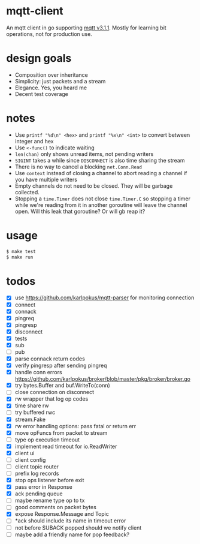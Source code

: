 # mqtt-client
An mqtt client in go supporting [mqtt v3.1.1](http://docs.oasis-open.org/mqtt/mqtt/v3.1.1/os/mqtt-v3.1.1-os.html#_Toc398718086). Mostly for learning bit operations, not for production use.

# design goals
- Composition over inheritance
- Simplicity: just packets and a stream
- Elegance. Yes, you heard me
- Decent test coverage

# notes
- Use `printf "%d\n" <hex>` and `printf "%x\n" <int>` to convert between integer and hex
- Use `<-func()` to indicate waiting
- `len(chan)` only shows unread items, not pending writers
- `SIGINT` takes a while since `DISCONNECT` is also time sharing the stream
- There is no way to cancel a blocking `net.Conn.Read`
- Use `context` instead of closing a channel to abort reading a channel if you have multiple writers
- Empty channels do not need to be closed. They will be garbage collected.
- Stopping a `time.Timer` does not close `time.Timer.C` so stopping a timer while we're reading from it in another goroutine will leave the channel open. Will this leak that goroutine? Or will gb reap it?

# usage
````bash
$ make test
$ make run
````

# todos
- [x] use https://github.com/karlpokus/mqtt-parser for monitoring connection
- [x] connect
- [x] connack
- [x] pingreq
- [x] pingresp
- [x] disconnect
- [x] tests
- [x] sub
- [ ] pub
- [x] parse connack return codes
- [x] verify pingresp after sending pingreq
- [x] handle conn errors https://github.com/karlpokus/broker/blob/master/pkg/broker/broker.go
- [x] try bytes.Buffer and buf.WriteTo(conn)
- [ ] close connection on disconnect
- [x] rw wrapper that log op codes
- [x] time share rw
- [ ] try buffered rwc
- [x] stream.Fake
- [x] rw error handling options: pass fatal or return err
- [x] move opFuncs from packet to stream
- [ ] type op execution timeout
- [x] implement read timeout for io.ReadWriter
- [x] client ui
- [ ] client config
- [ ] client topic router
- [ ] prefix log records
- [x] stop ops listener before exit
- [x] pass error in Response
- [x] ack pending queue
- [ ] maybe rename type op to tx
- [ ] good comments on packet bytes
- [x] expose Response.Message and Topic
- [ ] *ack should include its name in timeout error
- [ ] not before SUBACK popped should we notify client
- [ ] maybe add a friendly name for pop feedback?
